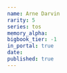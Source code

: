 ```yaml
---
name: Arne Darvin
rarity: 5
series: tos
memory_alpha:
bigbook_tier: -1
in_portal: true
date:
published: true
---
```



